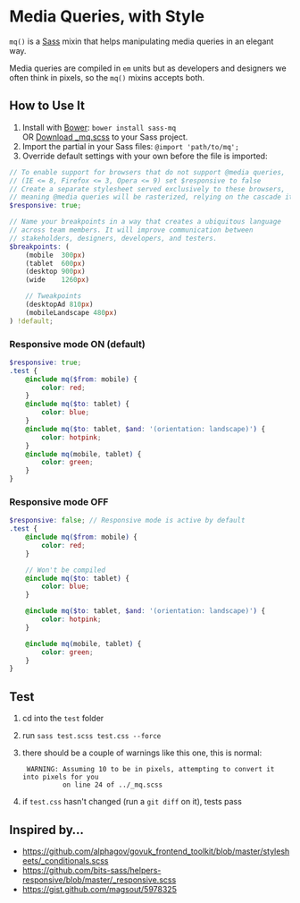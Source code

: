 # Media Queries, with Style

`mq()` is a [Sass](http://sass-lang.com/ "Sass - Syntactically Awesome 
Stylesheets") mixin that helps manipulating media queries in an elegant
way.

Media queries are compiled in `em` units but as developers and designers we 
often think in pixels, so the `mq()` mixins accepts both.

## How to Use It

1. Install with [Bower](http://bower.io/ "BOWER: A package manager for the 
web"): `bower install sass-mq`  
   OR [Download _mq.scss](https://raw.github.com/guardian/sass-mq/master/_mq.scss)
   to your Sass project.
2. Import the partial in your Sass files: `@import 'path/to/mq';`
3. Override default settings with your own before the file is imported:

```scss
// To enable support for browsers that do not support @media queries,
// (IE <= 8, Firefox <= 3, Opera <= 9) set $responsive to false
// Create a separate stylesheet served exclusively to these browsers,
// meaning @media queries will be rasterized, relying on the cascade itself
$responsive: true;

// Name your breakpoints in a way that creates a ubiquitous language
// across team members. It will improve communication between
// stakeholders, designers, developers, and testers.
$breakpoints: (
    (mobile  300px)
    (tablet  600px)
    (desktop 900px)
    (wide    1260px)

    // Tweakpoints
    (desktopAd 810px)
    (mobileLandscape 480px)
) !default;

```


### Responsive mode ON (default)

```scss
$responsive: true;
.test {
    @include mq($from: mobile) {
        color: red;
    }
    @include mq($to: tablet) {
        color: blue;
    }
    @include mq($to: tablet, $and: '(orientation: landscape)') {
        color: hotpink;
    }
    @include mq(mobile, tablet) {
        color: green;
    }
}
```

### Responsive mode OFF

```scss
$responsive: false; // Responsive mode is active by default
.test {
    @include mq($from: mobile) {
        color: red;
    }

    // Won't be compiled
    @include mq($to: tablet) {
        color: blue;
    }

    @include mq($to: tablet, $and: '(orientation: landscape)') {
        color: hotpink;
    }

    @include mq(mobile, tablet) {
        color: green;
    }
}
```

## Test

1. cd into the `test` folder
2. run `sass test.scss test.css --force`
3. there should be a couple of warnings like this one, this is normal:

        WARNING: Assuming 10 to be in pixels, attempting to convert it into pixels for you
                 on line 24 of ../_mq.scss

4. if `test.css` hasn't changed (run a `git diff` on it), tests pass

## Inspired by…

- https://github.com/alphagov/govuk_frontend_toolkit/blob/master/stylesheets/_conditionals.scss
- https://github.com/bits-sass/helpers-responsive/blob/master/_responsive.scss
- https://gist.github.com/magsout/5978325
